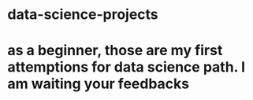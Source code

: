 # data-science-projects
# as a beginner, those are my first attemptions for data science path. I am waiting your feedbacks
